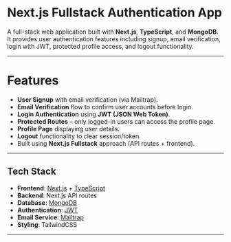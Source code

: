 # Next.js Fullstack Authentication App

A full-stack web application built with **Next.js**, **TypeScript**, and **MongoDB**.  
It provides user authentication features including signup, email verification, login with JWT, protected profile access, and logout functionality.

---

# Features

- **User Signup** with email verification (via Mailtrap).
- **Email Verification** flow to confirm user accounts before login.
- **Login Authentication** using **JWT (JSON Web Token)**.
- **Protected Routes** – only logged-in users can access the profile page.
- **Profile Page** displaying user details.
- **Logout** functionality to clear session/token.
- Built using **Next.js Fullstack** approach (API routes + frontend).

---

##  Tech Stack

- **Frontend**: [Next.js](https://nextjs.org/) + [TypeScript](https://www.typescriptlang.org/)
- **Backend**: Next.js API routes
- **Database**: [MongoDB](https://www.mongodb.com/)
- **Authentication**: [JWT](https://jwt.io/)
- **Email Service**: [Mailtrap](https://mailtrap.io/)
- **Styling**: TailwindCSS

---

